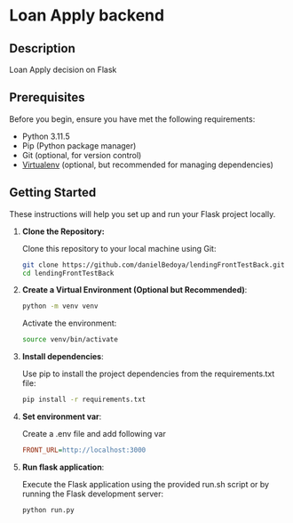 # Loan Apply backend

## Description

Loan Apply decision on Flask

## Prerequisites

Before you begin, ensure you have met the following requirements:

- Python 3.11.5
- Pip (Python package manager)
- Git (optional, for version control)
- [Virtualenv](https://virtualenv.pypa.io/en/stable/) (optional, but recommended for managing dependencies)

## Getting Started

These instructions will help you set up and run your Flask project locally.

1. **Clone the Repository:**

   Clone this repository to your local machine using Git:

   ```bash
   git clone https://github.com/danielBedoya/lendingFrontTestBack.git
   cd lendingFrontTestBack
   ```

2. **Create a Virtual Environment (Optional but Recommended)**:
    ```bash
    python -m venv venv
    ```
    Activate the environment:
    ```bash
    source venv/bin/activate
    ```

3. **Install dependencies**:

    Use pip to install the project dependencies from the requirements.txt file:
    ```bash
    pip install -r requirements.txt
    ```
4. **Set environment var**:

    Create a .env file and add following var
    ```ini
    FRONT_URL=http://localhost:3000
    ```
5. **Run flask application**:

    Execute the Flask application using the provided run.sh script or by running the Flask development server:
    ```bash
    python run.py
    ```
    
